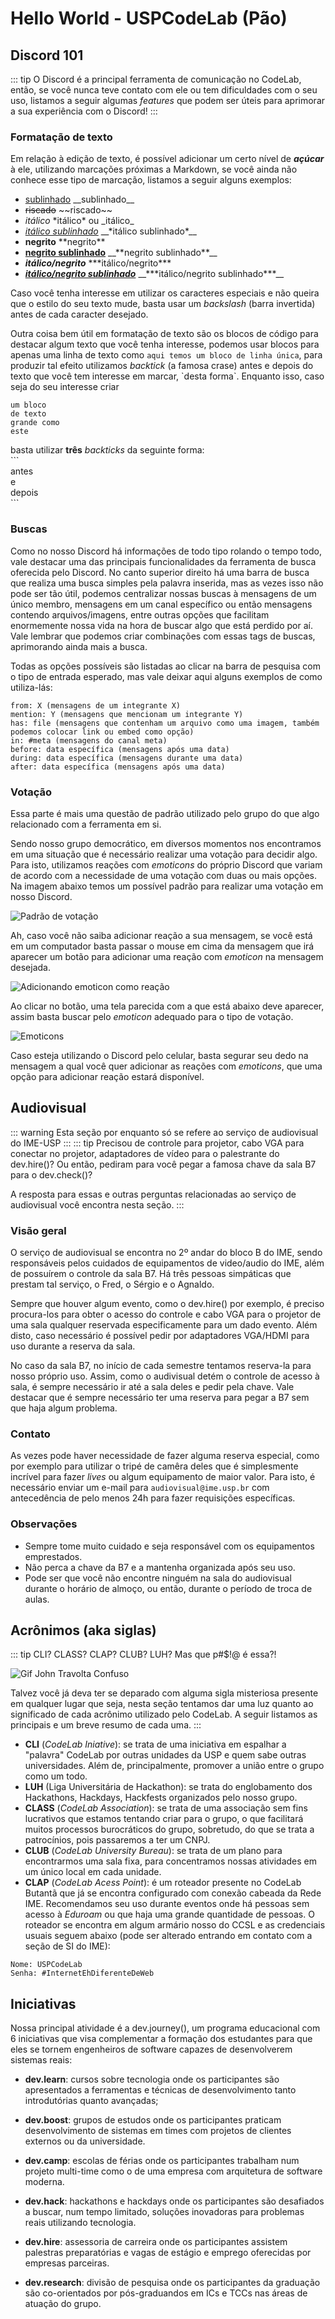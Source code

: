# Hello World - USPCodeLab (Pão)

## Discord 101
::: tip
O Discord é a principal ferramenta de comunicação no CodeLab, então, se você nunca teve contato com ele ou tem dificuldades com o seu uso, listamos a seguir algumas *features* que podem ser úteis para aprimorar a sua experiência com o Discord!
:::

### Formatação de texto


Em relação à edição de texto, é possível adicionar um certo nível de ***açúcar*** à ele, utilizando marcações próximas a Markdown, se você ainda não conhece esse tipo de marcação, listamos a seguir alguns exemplos:
- <u>sublinhado</u> \_\_sublinhado\_\_
- ~~riscado~~ \~\~riscado\~\~
- *itálico* \*itálico\* ou \_itálico\_
- *<u>itálico sublinhado</u>* \_\_\*itálico sublinhado\*\_\_
- **negrito** \*\*negrito\*\*
- **<u>negrito sublinhado</u>** \_\_\*\*negrito sublinhado\*\*\_\_
- ***itálico/negrito*** \*\*\*itálico/negrito\*\*\*
- ***<u>itálico/negrito sublinhado</u>*** \_\_\*\*\*itálico/negrito sublinhado\*\*\*\_\_

Caso você tenha interesse em utilizar os caracteres especiais e não queira que o estilo do seu texto mude, basta usar um *backslash* (barra invertida) antes de cada caracter desejado.

Outra coisa bem útil em formatação de texto são os blocos de código para destacar algum texto que você tenha interesse, podemos usar blocos para apenas uma linha de texto como `aqui temos um bloco de linha única`, para produzir tal efeito utilizamos *backtick* (a famosa crase) antes e depois do texto que você tem interesse em marcar, \`desta forma\`. Enquanto isso, caso seja do seu interesse criar
```
um bloco
de texto
grande como
este
```
basta utilizar **três** *backticks* da seguinte forma:<br/>
\`\`\`<br/>
antes<br/>
e<br/>
depois<br/>
\`\`\`

### Buscas
Como no nosso Discord há informações de todo tipo rolando o tempo todo, vale destacar uma das principais funcionalidades da ferramenta de busca oferecida pelo Discord. No canto superior direito há uma barra de busca que realiza uma busca simples pela palavra inserida, mas as vezes isso não pode ser tão útil, podemos centralizar nossas buscas à mensagens de um único membro, mensagens em um canal específico ou então mensagens contendo arquivos/imagens, entre outras opções que facilitam enormemente nossa vida na hora de buscar algo que está perdido por aí. Vale lembrar que podemos criar combinações com essas tags de buscas, aprimorando ainda mais a busca.

Todas as opções possíveis são listadas ao clicar na barra de pesquisa com o tipo de entrada esperado, mas vale deixar aqui alguns exemplos de como utiliza-lás:
```
from: X (mensagens de um integrante X)
mention: Y (mensagens que mencionam um integrante Y)
has: file (mensagens que contenham um arquivo como uma imagem, também podemos colocar link ou embed como opção)
in: #meta (mensagens do canal meta)
before: data específica (mensagens após uma data)
during: data específica (mensagens durante uma data)
after: data específica (mensagens após uma data)
```

### Votação
Essa parte é mais uma questão de padrão utilizado pelo grupo do que algo relacionado com a ferramenta em si.

Sendo nosso grupo democrático, em diversos momentos nos encontramos em uma situação que é necessário realizar uma votação para decidir algo. Para isto, utilizamos reações com *emoticons* do próprio Discord que variam de acordo com a necessidade de uma votação com duas ou mais opções. Na imagem abaixo temos um possível padrão para realizar uma votação em nosso Discord.

![Padrão de votação](./assets/poll-discord-pattern.png)

Ah, caso você não saiba adicionar reação a sua mensagem, se você está em um computador basta passar o mouse em cima da mensagem que irá aparecer um botão para adicionar uma reação com *emoticon* na mensagem desejada.

![Adicionando emoticon como reação](./assets/add-emoticon-reaction.png)

Ao clicar no botão, uma tela parecida com a que está abaixo deve aparecer, assim basta buscar pelo *emoticon* adequado para o tipo de votação.

![Emoticons](./assets/emoticon-window.png)

Caso esteja utilizando o Discord pelo celular, basta segurar seu dedo na mensagem a qual você quer adicionar as reações com *emoticons*, que uma opção para adicionar reação estará disponível.


## Audiovisual
::: warning
Esta seção por enquanto só se refere ao serviço de audiovisual do IME-USP
:::
::: tip
Precisou de controle para projetor, cabo VGA para conectar no projetor, adaptadores de vídeo para o palestrante do dev.hire()? Ou então, pediram para você pegar a famosa chave da sala B7 para o dev.check()?

A resposta para essas e outras perguntas relacionadas ao serviço de audiovisual você encontra nesta seção.
:::

### Visão geral
O serviço de audiovisual se encontra no 2º andar do bloco B do IME, sendo responsáveis pelos cuidados de equipamentos de video/audio do IME, além de possuírem o controle da sala B7. Há três pessoas simpáticas que prestam tal serviço, o Fred, o Sérgio e o Agnaldo.

Sempre que houver algum evento, como o dev.hire() por exemplo, é preciso procura-los para obter o acesso do controle e cabo VGA para o projetor de uma sala qualquer reservada especificamente para um dado evento. Além disto, caso necessário é possível pedir por adaptadores VGA/HDMI para uso durante a reserva da sala.

No caso da sala B7, no início de cada semestre tentamos reserva-la para nosso próprio uso. Assim, como o audivisual detém o controle de acesso à sala, é sempre necessário ir até a sala deles e pedir pela chave. Vale destacar que é sempre necessário ter uma reserva para pegar a B7 sem que haja algum problema.

### Contato
As vezes pode haver necessidade de fazer alguma reserva especial, como por exemplo para utilizar o tripé de camêra deles que é simplesmente incrível para fazer *lives* ou algum equipamento de maior valor. Para isto, é necessário enviar um e-mail para `audiovisual@ime.usp.br` com antecedência de pelo menos 24h para fazer requisições específicas.

### Observações
- Sempre tome muito cuidado e seja responsável com os equipamentos emprestados.
- Não perca a chave da B7 e a mantenha organizada após seu uso.
- Pode ser que você não encontre ninguém na sala do audiovisual durante o horário de almoço, ou então, durante o período de troca de aulas.


## Acrônimos (aka siglas)
::: tip
CLI? CLASS? CLAP? CLUB? LUH? Mas que p#$!@ é essa?!<br/>

![Gif John Travolta Confuso](./assets/john-travolta-confused.gif)<br/>

Talvez você já deva ter se deparado com alguma sigla misteriosa presente em qualquer lugar que seja, nesta seção tentamos dar uma luz quanto ao significado de cada acrônimo utilizado pelo CodeLab. A seguir listamos as principais e um breve resumo de cada uma.
:::

- **CLI** (*CodeLab Iniative*): se trata de uma iniciativa em espalhar a "palavra" CodeLab por outras unidades da USP e quem sabe outras universidades. Além de, principalmente, promover a união entre o grupo como um todo.
- **LUH** (Liga Universitária de Hackathon): se trata do englobamento dos Hackathons, Hackdays, Hackfests organizados pelo nosso grupo.
- **CLASS** (*CodeLab Association*): se trata de uma associação sem fins lucrativos que estamos tentando criar para o grupo, o que facilitará muitos processos burocráticos do grupo, sobretudo, do que se trata a patrocínios, pois passaremos a ter um CNPJ.
- **CLUB** (*CodeLab University Bureau*): se trata de um plano para encontrarmos uma sala fixa, para concentramos nossas atividades em um único local em cada unidade.
- **CLAP** (*CodeLab Acess Point*): é um roteador presente no CodeLab Butantã que já se encontra configurado com conexão cabeada da Rede IME. Recomendamos seu uso durante eventos onde há pessoas sem acesso à *Eduroam* ou que haja uma grande quantidade de pessoas. O roteador se encontra em algum armário nosso do CCSL e as credenciais usuais seguem abaixo (pode ser alterado entrando em contato com a seção de SI do IME):
```
Nome: USPCodeLab
Senha: #InternetEhDiferenteDeWeb
```

## Iniciativas

Nossa principal atividade é a dev.journey(), um programa educacional
com 6 iniciativas que visa complementar a formação dos estudantes para
que eles se tornem engenheiros de software capazes de desenvolverem
sistemas reais:


- **dev.learn**: cursos sobre tecnologia onde os participantes são
apresentados a ferramentas e técnicas de desenvolvimento tanto
introdutórias quanto avançadas;


- **dev.boost**: grupos de estudos onde os participantes praticam
desenvolvimento de sistemas em times com projetos de clientes externos
ou da universidade.


- **dev.camp**: escolas de férias onde os participantes trabalham num
projeto multi-time como o de uma empresa com arquitetura de software
moderna.


- **dev.hack**: hackathons e hackdays onde os participantes são
desafiados
a buscar, num tempo limitado, soluções inovadoras para problemas reais
utilizando tecnologia.


- **dev.hire**: assessoria de carreira onde os participantes assistem
palestras preparatórias e vagas de estágio e emprego oferecidas por
empresas parceiras.


- **dev.research**: divisão de pesquisa onde os participantes da
graduação são co-orientados por pós-graduandos em ICs e TCCs nas áreas
de atuação do grupo.




